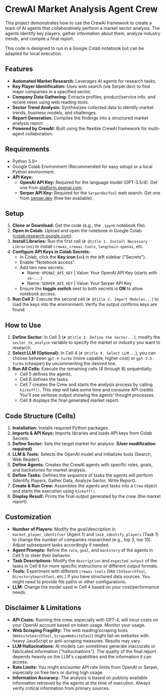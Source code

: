 # CrewAI Market Analysis Agent Crew

This project demonstrates how to use the CrewAI framework to create a team of AI agents that collaboratively perform a market sector analysis. The agents identify key players, gather information about them, analyze industry trends, and compile a final report.

This code is designed to run in a Google Colab notebook but can be adapted for local execution.

## Features

*   **Automated Market Research:** Leverages AI agents for research tasks.
*   **Key Player Identification:** Uses web search (via Serper.dev) to find major companies in a specified sector.
*   **Company Data Gathering:** Extracts profiles, product/service info, and recent news using web reading tools.
*   **Sector Trend Analysis:** Synthesizes collected data to identify market trends, business models, and challenges.
*   **Report Generation:** Compiles the findings into a structured market analysis report.
*   **Powered by CrewAI:** Built using the flexible CrewAI framework for multi-agent collaboration.

## Requirements

*   Python 3.9+
*   Google Colab Environment (Recommended for easy setup) or a local Python environment.
*   **API Keys:**
    *   **OpenAI API Key:** Required for the language model (GPT-3.5/4). Get one from [platform.openai.com](https://platform.openai.com/).
    *   **Serper API Key:** Required for the `SerperDevTool` web search. Get one from [serper.dev](https://serper.dev/) (free tier available).

## Setup

1.  **Clone or Download:** Get the code (e.g., the `.ipynb` notebook file).
2.  **Open in Colab:** Upload and open the notebook in Google Colab ([colab.research.google.com](https://colab.research.google.com/)).
3.  **Install Libraries:** Run the first cell (`# @title 1. Install Necessary Libraries`) to install `crewai`, `crewai-tools`, `langchain-openai`, etc.
4.  **Configure API Keys in Colab Secrets:**
    *   In Colab, click the **Key icon (`<>`)** in the left sidebar ("Secrets").
    *   Enable "Notebook access".
    *   Add two new secrets:
        *   Name: `OPENAI_API_KEY` | Value: Your OpenAI API Key (starts with `sk-...`)
        *   Name: `SERPER_API_KEY` | Value: Your Serper API Key
    *   Ensure the **toggle switch** next to both secrets is **ON** to allow notebook access.
5.  **Run Cell 2:** Execute the second cell (`# @title 2. Import Modules...`) to load the keys into the environment. Verify the output confirms keys are found.

## How to Use

1.  **Define Sector:** In Cell 3 (`# @title 3. Define the Sector...`), modify the `sector_to_analyze` variable to specify the market or industry you want to research.
2.  **Select LLM (Optional):** In Cell 4 (`# @title 4. Select LLM...`), you can choose between `gpt-4-turbo` (more capable, higher cost) or `gpt-3.5-turbo` (cheaper) by uncommenting the desired line.
3.  **Run All Cells:** Execute the remaining cells (4 through 8) sequentially.
    *   Cell 5 defines the agents.
    *   Cell 6 defines the tasks.
    *   Cell 7 creates the Crew and starts the analysis process by calling `kickoff()`. This step will take some time and consume API credits. You'll see verbose output showing the agents' thought processes.
    *   Cell 8 displays the final generated market report.

## Code Structure (Cells)

1.  **Installation:** Installs required Python packages.
2.  **Imports & API Keys:** Imports libraries and loads API keys from Colab Secrets.
3.  **Define Sector:** Sets the target market for analysis. **(User modification required)**
4.  **LLM & Tools:** Selects the OpenAI model and initializes tools (Search, Web Reader).
5.  **Define Agents:** Creates the CrewAI agents with specific roles, goals, and backstories for market analysis.
6.  **Define Tasks:** Defines the sequence of tasks the agents will perform (Identify Players, Gather Data, Analyze Sector, Write Report).
7.  **Create & Run Crew:** Assembles the agents and tasks into a `Crew` object and starts the execution using `kickoff()`.
8.  **Display Result:** Prints the final output generated by the crew (the market report).

## Customization

*   **Number of Players:** Modify the goal/description in `market_player_identifier` (Agent 1) and `task_identify_players` (Task 1) to change the number of companies researched (e.g., top 3, top 10). Adjust subsequent tasks accordingly if needed.
*   **Agent Prompts:** Refine the `role`, `goal`, and `backstory` of the agents in Cell 5 to steer their behavior.
*   **Task Descriptions:** Modify the `description` and `expected_output` of the tasks in Cell 6 for more specific instructions or different output formats.
*   **Tools:** Experiment with different `crewai-tools` (like `CSVSearchTool`, `DirectorySearchTool`, etc.) if you have structured data sources. You might need to provide file paths or other configurations.
*   **LLM:** Change the model used in Cell 4 based on your cost/performance needs.

## Disclaimer & Limitations

*   **API Costs:** Running this crew, especially with GPT-4, will incur costs on your OpenAI account based on token usage. Monitor your usage.
*   **Web Scraping Fragility:** The web reading/scraping tools (`WebsiteSearchTool`, `ScrapeWebsiteTool`) might fail on websites with heavy JavaScript or anti-scraping measures. Results may vary.
*   **LLM Hallucinations:** AI models can sometimes generate inaccurate or fabricated information ("hallucinations"). The quality of the final report depends heavily on the LLM's capabilities and the information it can access.
*   **Rate Limits:** You might encounter API rate limits from OpenAI or Serper, especially on free tiers or during high usage.
*   **Information Accuracy:** The analysis is based on publicly available information retrieved by the agents at the time of execution. Always verify critical information from primary sources.
